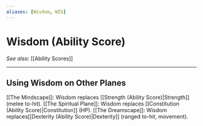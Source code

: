 ```yaml
---
aliases: [Wisdom, WIS]
---
```

# Wisdom (Ability Score)
*See also:* [[Ability Scores]]
___
## Using Wisdom on Other Planes
[[The Mindscape]]: Wisdom replaces [[Strength (Ability Score)|Strength]] (melee to-hit).
[[The Spiritual Plane]]: Wisdom replaces [[Constitution (Ability Score)|Constitution]] (HP).
[[The Dreamscape]]: Wisdom replaces[[Dexterity (Ability Score)|Dexterity]] (ranged to-hit, movement).


